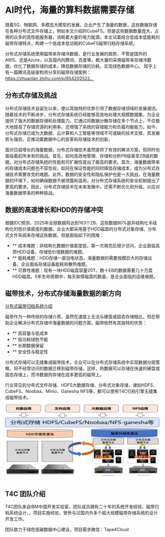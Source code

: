# AI时代，海量的算料数据需要存储
随着5G、物联网、多模态大模型的发展，企业产生了海量的数据，这些数据存储在各种分布式文件存储上，例如本文介绍的CubeFS。但是这些数据数量庞大，占用的众多的高性能服务器，消耗着大量的电力能源。本文试着结合低成本低能耗的磁带存储特点，构建一个低成本低功耗的CubeFS磁带归档存储系统。

分布式存储系统使用磁带来存储冷数据，是行业发展的趋势，不管是国外的AWS、还是Azure，以及国内的腾讯、百度等，都大量的采用磁带来存储冷数据，优化了数据存储的成本，降低数据存储的功耗，实现绿色数据中心。 知乎上有一篇腾讯高级架构师分享的磁带存储案例：https://zhuanlan.zhihu.com/p/654202522。


## 分布式存储及挑战
分布式存储技术自诞生以来，便以其独特的优势引领了数据存储领域的发展潮流。随着技术的不断进步，分布式存储系统已经能够高效地处理大规模数据集，为企业提供了强大的数据存储和处理能力。它通过将数据分散存储在多个节点上，不仅极大地提高了存储资源的利用率，还增强了系统的容错能力和负载均衡能力。如今，分布式存储已成为大数据、云计算和人工智能等领域不可或缺的技术支撑，其发展势头强劲，正推动着数据中心的变革和存储技术的创新。

面对日益增长的海量数据，分布式存储技术虽然提供了有效的解决方案，但同时也面临着前所未有的挑战。首先，如何高效地管理、存储和分析PB级甚至ZB级的数据，对分布式存储系统的性能和可扩展性提出了极高的要求。其次，海量数据带来的存储成本问题也不容忽视，如何在保证性能的同时降低存储成本，成为分布式存储技术需要攻克的难题。此外，数据的安全性和隐私保护也是一大挑战，在海量数据的环境下，如何确保数据不被泄露和滥用，对分布式存储系统的安全机制提出了更高的要求。因此，分布式存储技术在未来发展中，还需不断优化和升级，以应对海量数据带来的种种挑战。


## 数据的高速增长和HDD的存储冲突
根据IDC预测，2025年全球数据将达到163个ZB，这些数据80%是非结构化半结构化的低价值密度的数据。企业大都采用基于HDD磁盘的分布式对象存储、分布式文件系统来存储这些数据，但是面临如下的困难：
- ** 成本难题：非结构化数据价值密度低，第一次用完后很少访问，企业面临高昂HDD设备，存储低价值数据的难题。
- ** 能耗难题：HDD存储一直加电状态，海量数据的需要规模巨大的存储设备，企业面临存储设备能耗和散热难题。
- ** 可靠性难题：现有一块HDD磁盘容量20T，数十EB的数据需要几十万盘HDD磁盘。5年生命周期中，每天故障磁盘的数量，是企业面临的运维难题。


## 磁带技术，分布式存储海量数据的新方向
[分布式磁带归档系统介绍](./overview/t4c_overview.md)

磁带作为一种传统的存储介质，虽然在速度上无法与硬盘或固态存储相比，但在帮助企业解决分布式存储中海量数据的问题方面，磁带依然有其独特的优势：
- ** 高容量与低成本
- ** 低功耗绿色节能
- ** 长期数据保留
- ** 安全性与稳定性

分布式存储可以无缝集成磁带技术，企业可以在分布式存储系统中实现数据分层策略，将不经常访问的数据迁移到磁带存储。这样，热数据可以存储在快速的硬盘或固态存储上，而冷数据则存储在成本更低的磁带上。

行业常见的分布式文件存储、HDFS大数据存储、分布式对象存储，诸如HDFS、CubeFS、Noobaa、Minio、Ganesha NFS等，都可以使用T4C归档引擎无缝集成磁带技术。



![arc](./overview/pic/storage_pool.png)



## T4C 团队介绍
T4C团队来自IBM中国开发实验室，团队成员拥有二十年的系统开发经验、磁带归档系统设计、，项目实施经验，曾参与过国内外多个超大规模磁带存储系统的设计开发工作。

团队致力于绿色低碳数据中心建设，项目需求微信：Tape4Cloud


